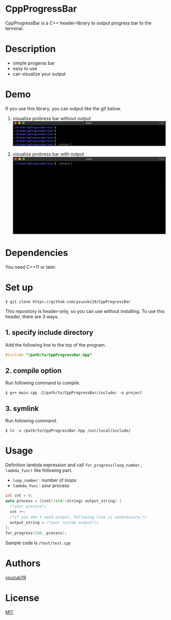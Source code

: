 # CppProgressBar
CppProgressBar is a C++ header-library to output progress bar to the terminal.

# Description

- simple progerss bar
- easy to use
- can visualize your output

# Demo
If you use this library, you can output like the gif below.

1. visualize probress bar without output
![demo_2](/demo/progressbar_nooutput.gif)

2. visualize probress bar with output
![demo_1](/demo/progressbar.gif)

# Dependencies
You need C++11 or later.

# Set up

```sh:
$ git clone https://github.com/ysuzuki19/CppProgressBar
```

This repository is header-only, so you can use without installing.
To use this header, there are 3 ways.

## 1. specify include directory
Add the following line to the top of the program.

```cpp
#include "/path/to/CppProgressBar.hpp"
```

## 2. compile option
Run following command to compile.

```sh:
$ g++ main.cpp -I/path/to/CppProgressBar/include/ -o project
```

## 3. symlink
Run following command.

```sh:
$ ln -s /path/to/CppProgressBar.hpp /usr/local/include/
```

# Usage
Definition lambda expression and call `for_progress(loop_number, lambda_func)` like following part.

- `loop_number` : number of loops
- `lambda_func` : your process

```cpp
int cnt = 0;
auto process = [&cnt](std::string& output_string) {
  /*your process*/
  cnt ++;
  /*if you don't need output, following line is unnecessary.*/
  output_string = /*your custom output*/;
};
for_progress(100, process);
```

Sample code is `/test/test.cpp`

# Authors
[ysuzuki19](https://github.com/ysuzuki19)

# License
[MIT](/LICENSE)

